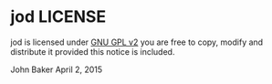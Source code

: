 jod LICENSE
===========

jod is licensed under [GNU GPL v2](http://www.gnu.org/licenses/old-licenses/gpl-2.0.html) you are free 
to copy, modify and distribute it provided this notice is included.

John Baker
April 2, 2015

